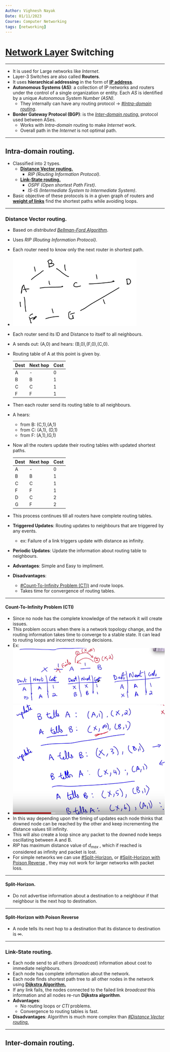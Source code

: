```yaml
---
Author: Vighnesh Nayak
Date: 01/11/2023
Course: Computer Networking
tags: [networking]
---
```

# [Network Layer](Network%20Layer.md) Switching
---
- It is used for Large networks like *Internet*.
- Layer-3 Switches are also called **Routers**.
- It uses **hierarchical addressing** in the form of **[IP address](IP%20address.md)**.
- **Autonomous Systems (AS)**: a collection of IP networks and routers under the control of a single organization or entity. Each *AS* is identified by a unique *Autonomous System Number (ASN).* 
	- They internally can have any routing protocol $\to$ *[#Intra-domain routing](#Intra-domain%20routing)*.
- **Border Gateway Protocol (BGP)**: is the *[Inter-domain routing.](#Inter-domain%20routing.)* protocol used between ASes.
	- Works with *Intra-domain* routing to make *Internet* work.
	- Overall path in the *Internet* is not optimal path.

---
## Intra-domain routing.
- Classified into 2 types.
	- **[Distance Vector routing.](#Distance%20Vector%20routing.)**
		- *RIP (Routing Information Protocol)*.
	- **[Link-State routing.](#Link-State%20routing.)**
		- *OSPF (Open shortest Path First)*.
		- *IS-IS (Intermediate System to Intermediate System)*.
- Basic objective of these protocols is in a given graph of routers and **[weight of links](Choosing%20Link%20Weights..md)** find the shortest paths while avoiding loops.

---
### Distance Vector routing.
- Based on *distributed [Bellman-Ford Algorithm](../../DSA/Graphs/Bellman-Ford%20Algorithm.md)*.
- Uses *RIP (Routing Information Protocol)*.
- Each router need to know only the next router in shortest path. 
- ![Pasted image 20231101120453](/static/images/Pasted%20image%2020231101120453.png)
- Each router send its ID and Distance to itself to all neighbours.
- A sends out: (A,0) and hears: (B,0),(F,0),(C,0).
- Routing table of A at this point is given by.
	 
	| Dest | Next hop | Cost |
	| ---- | -------- | ---- |
	| A    | -        | 0    |
	| B    | B        | 1    |
	| C    | C        | 1    |
	| F    | F        | 1    |

- Then each router send its routing table to all neighbours.
- A hears: 
	- from B: (C,1),(A,1)
	- from C: (A,1), (D,1)
	- from F: (A,1),(G,1)
- Now all the routers update their routing tables with updated shortest paths.
	 
	| Dest | Next hop | Cost |
	| ---- | -------- | ---- |
	| A    | -        | 0    |
	| B    | B        | 1    |
	| C    | C        | 1    |
	| F    | F        | 1    |
	| D    | C        | 2    |
	| G    |  F       | 2    |

- This process continues till all routers have complete routing tables.
- **Triggered Updates**: Routing updates to neighbours that are triggered by any events.
	- ex: Failure of a link triggers update with distance as infinity.
- **Periodic Updates**: Update the information about routing table to neighbours.
- **Advantages**: Simple and Easy to impliment.
- **Disadvantages**: 
	- [#Count-To-Infinity Problem (CTI)](#Count-To-Infinity%20Problem%20(CTI)) and route loops.
	- Takes time for convergence of routing tables.
---

#### Count-To-Infinity Problem (CTI)
- Since no node has the complete knowledge of the network it will create issues.
- This problem occurs when there is a network topology change, and the routing information takes time to converge to a stable state. It can lead to routing loops and incorrect routing decisions.
- Ex: ![Pasted image 20231102182840](/static/images/Pasted%20image%2020231102182840.png)
- ![Pasted image 20231102182947](/static/images/Pasted%20image%2020231102182947.png)
- In this way depending upon the timing of updates each node thinks that downed node can be reached by the other and keep incrementing the distance values till infinity.
- This will also create a loop since any packet to the downed node keeps oscillating between A and B.
- *RIP* has maximum distance value of $d_{max}$ , which if reached is considered as infinity and packet is lost. 
- For simple networks we can use [#Split-Horizon.](#Split-Horizon.) or [#Split-Horizon with Poison Reverse](#Split-Horizon%20with%20Poison%20Reverse) , they may not work for larger networks with packet loss.
---

#### Split-Horizon.
- Do not advertise information about a destination to a neighbour if that neighbour is the next hop to destination.

---

#### Split-Horizon with Poison Reverse
- A node tells its next hop to a destination that its distance to destination is $\infty$.

---

### Link-State routing.
- Each node send to all others (*broadcast*) information about cost to immediate neighbours.
- Each node has complete information about the network.
- Each node finds shortest path tree to all other nodes in the network using **[Dijkstra Algorithm.](../../DSA/Graphs/Dijkstra%20Algorithm..md)**
- If any link fails, the nodes connected to the failed link *broadcast* this information and all nodes re-run **Dijkstra algorithm**. 
- **Advantages**:
	- No routing loops or *CTI* problems.
	- Convergence to routing tables is fast.
- **Disadvantages**: Algorithm is much more complex than *[#Distance Vector routing.](#Distance%20Vector%20routing.)*
---

## Inter-domain routing.
